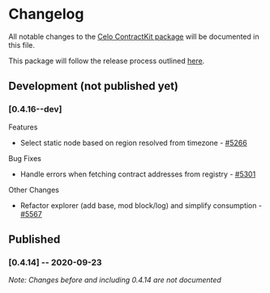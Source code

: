 # Changelog
All notable changes to the [Celo ContractKit package](https://www.npmjs.com/package/@celo/contractkit) will be documented in this file. 

This package will follow the release process outlined [here](https://docs.celo.org/community/release-process).


## Development (not published yet)
### **[0.4.16--dev]**
Features
- Select static node based on region resolved from timezone - [#5266](https://github.com/celo-org/celo-monorepo/pull/5266)

Bug Fixes
- Handle errors when fetching contract addresses from registry - [#5301](https://github.com/celo-org/celo-monorepo/pull/5301)

Other Changes
- Refactor explorer (add base, mod block/log) and simplify consumption  - [#5567](https://github.com/celo-org/celo-monorepo/pull/5567)


## Published
### **[0.4.14]** -- 2020-09-23
_Note: Changes before and including 0.4.14 are not documented_
